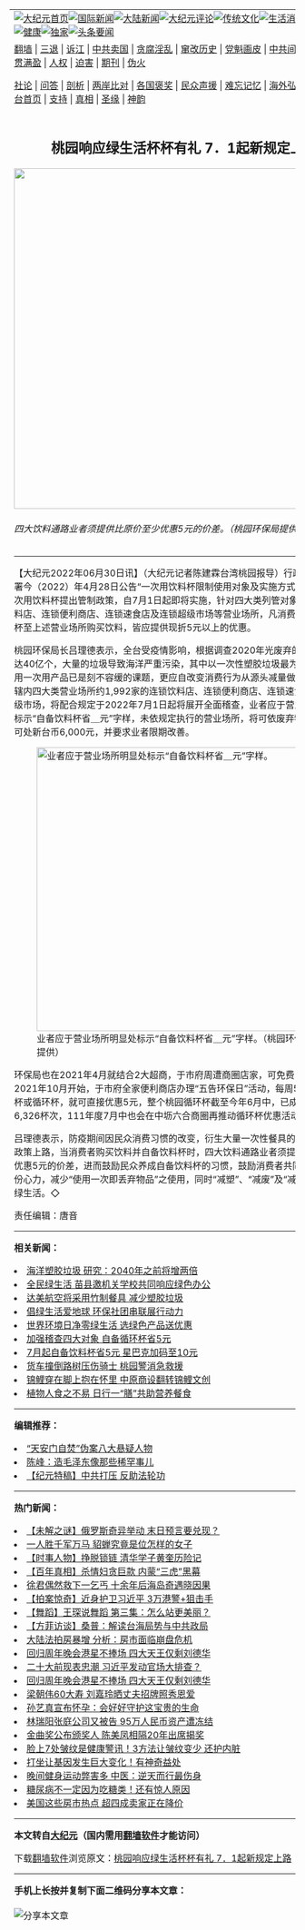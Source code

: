 <a name="1" id="1" target="_blank"></a><span id="1"></span>
<table align=center border="0"><tr><td colspan="2" VALIGN=TOP><a href="https://github.com/thjshy393/djy/blob/master/gb/nf1351518.md#1"><img src="https://raw.githubusercontent.com/thjshy393/www/master/t/djy/1.jpg" title="大纪元首页" alt="大纪元首页"></a><a href="https://github.com/thjshy393/djy/blob/master/gb/n24hr.md#1"><img src="https://raw.githubusercontent.com/thjshy393/www/master/t/djy/3.jpg" title="国际新闻" alt="国际新闻"></a><a href="https://github.com/thjshy393/djy/blob/master/gb/nsc413.md#1"><img src="https://raw.githubusercontent.com/thjshy393/www/master/t/djy/4.jpg" title="大陆新闻" alt="大陆新闻"></a><a href="https://github.com/thjshy393/djy/blob/master/gb/news392.md#1"><img src="https://raw.githubusercontent.com/thjshy393/www/master/t/djy/5.jpg" title="大纪元评论" alt="大纪元评论"></a><a href="https://github.com/thjshy393/djy/blob/master/gb/news2007.md#1"><img src="https://raw.githubusercontent.com/thjshy393/www/master/t/djy/6.jpg" title="传统文化" alt="传统文化"></a><a href="https://github.com/thjshy393/djy/blob/master/gb/news2008.md#1"><img src="https://raw.githubusercontent.com/thjshy393/www/master/t/djy/7.jpg" title="生活消费" alt="生活消费"></a><a href="https://github.com/thjshy393/djy/blob/master/gb/ncyule.md#1"><img src="https://raw.githubusercontent.com/thjshy393/www/master/t/djy/8.jpg" title="娱乐休闲" alt="娱乐休闲"></a><a href="https://github.com/thjshy393/djy/blob/master/gb/nsc1002.md#1"><img src="https://raw.githubusercontent.com/thjshy393/www/master/t/djy/9.jpg" title="健康" alt="健康"></a><a href="https://github.com/thjshy393/djy/blob/master/gb/nf6092.md#1"><img src="https://raw.githubusercontent.com/thjshy393/www/master/t/djy/10a.jpg" title="独家" alt="独家"></a><a href="https://github.com/thjshy393/djy/blob/master/gb/nf4514.md#1"><img src="https://raw.githubusercontent.com/thjshy393/www/master/t/djy/12a.jpg" title="头条要闻" alt="头条要闻"></a></td></tr>
<tr><td colspan="2" VALIGN=TOP><a target="_blank" href="https://github.com/thjshy393/www/blob/master/README.md?zsrh#1">翻墙</a> | <a target="_blank" href="https://github.com/thjshy393/djy/blob/master/gb/nf5657.md#1">三退</a> | <a target="_blank" href="https://github.com/thjshy393/djy/blob/master/gb/nf6124.md#1">诉江</a> | <a target="_blank" href="https://github.com/thjshy393/djy/blob/master/gb/nf1176117.md#1">中共卖国</a> | <a target="_blank" href="https://github.com/thjshy393/djy/blob/master/gb/nf5773.md#1">贪腐淫乱</a> | <a target="_blank" href="https://github.com/thjshy393/djy/blob/master/gb/nf1176115.md#1">窜改历史</a> | <a target="_blank" href="https://github.com/thjshy393/djy/blob/master/gb/nf1176107.md#1">党魁画皮</a> | <a target="_blank" href="https://github.com/thjshy393/djy/blob/master/gb/nf1320400.md#1">中共间谍</a> | <a target="_blank" href="https://github.com/thjshy393/djy/blob/master/gb/nf1176114.md#1">破坏传统</a> | <a target="_blank" href="https://github.com/thjshy393/ntdtv/blob/master/gb/prog447_1.md#1">恶贯满盈</a> | <a target="_blank" href="https://github.com/thjshy393/djy/blob/master/gb/ncid278.md#1">人权</a> | <a target="_blank" href="https://github.com/thjshy393/djy/blob/master/gb/nf1176111.md#1">迫害</a> | <a target="_blank" href="https://gitlab.com/szzdlab/mh-qikan/blob/master/README.md#1">期刊</a> | <a target="_blank" href="https://github.com/thjshy393/djy/blob/master/gb/nf5562.md#1">伪火</a></p><p><a target="_blank" href="https://github.com/thjshy393/djy/blob/master/gb/9p.md#1">社论</a> | <a target="_blank" href="https://github.com/thjshy393/djy/blob/master/gb/nf4378.md#1">问答</a> | <a target="_blank" href="https://github.com/thjshy393/djy/blob/master/gb/nf5792.md#1">剖析</a> | <a target="_blank" href="https://github.com/thjshy393/djy/blob/master/gb/nf5735.md#1">两岸比对</a> | <a target="_blank" href="https://github.com/thjshy393/djy/blob/master/gb/nf6119.md#1">各国褒奖</a> | <a target="_blank" href="https://github.com/thjshy393/djy/blob/master/gb/nf6120.md#1">民众声援</a> | <a target="_blank" href="https://github.com/thjshy393/djy/blob/master/gb/nf1188594.md#1">难忘记忆</a> | <a target="_blank" href="https://github.com/thjshy393/djy/blob/master/gb/nf3180.md#1">海外弘传</a> | <a target="_blank" href="https://github.com/thjshy393/djy/blob/master/gb/nf5410.md#1">万人上访</a> | <a target="_blank" href="https://github.com/thjshy393/www/blob/master/README.md?zsrh#1">平台首页</a> | <a target="_blank" href="https://github.com/thjshy393/djy/blob/master/gb/nf4386.md#1">支持</a> | <a target="_blank" href="https://github.com/thjshy393/djy/blob/master/gb/nf4389.md#1">真相</a> | <a target="_blank" href="https://github.com/thjshy393/djy/blob/master/gb/nf5790.md#1">圣缘</a> | <a target="_blank" href="https://github.com/thjshy393/djy/blob/master/gb/nf4786.md#1">神韵</a></td></tr>
<tr><td VALIGN=TOP width="626"><h2 align=center>桃园响应绿生活杯杯有礼 7．1起新规定上路</h2>
<img width="600" src="https://i.epochtimes.com/assets/uploads/2022/06/id13770506-562485-600x400.jpg" />
<h6>四大饮料通路业者须提供比原价至少优惠5元的价差。（桃园环保局提供）
</h6>
<hr>
<p>【大纪元2022年06月30日讯】（大纪元记者陈建霖台湾桃园报导）行政院环境保护署今（2022）年4月28日公告“一次用<ahref="https://github.com/thjshy393/djy/blob/master/gb/tag/%E9%A5%AE%E6%96%99%E6%9D%AF.md#1">饮料杯</a>限制使用对象及实施方式”，针对所有一次用饮料杯提出管制政策，自7月1日起即将实施，针对四大类列管对象，包括连锁饮料店、连锁便利商店、连锁速食店及连锁超级市场等营业场所，凡消费者持自备饮料杯至上述营业场所购买饮料，皆应提供现折5元以上的优惠。</p>
<p>桃园环保局长吕理德表示，全台受疫情影响，根据调查2020年光废弃的<ahref="https://github.com/thjshy393/djy/blob/master/gb/tag/%E9%A5%AE%E6%96%99%E6%9D%AF.md#1">饮料杯</a>将近达40亿个，大量的垃圾导致海洋严重污染，其中以一次性<ahref="https://github.com/thjshy393/djy/blob/master/gb/tag/%E5%A1%91%E8%83%B6%E5%9E%83%E5%9C%BE.md#1">塑胶垃圾</a>最为严重，因此限用一次用产品已是刻不容缓的课题，更应自改变消费行为从源头减量做起，针对本市辖内四大类营业场所约1,992家的连锁饮料店、连锁便利商店、连锁速食店及连锁超级市场，将配合规定于2022年7月1日起将展开全面稽查，业者应于营业场所明显处标示“自备饮料杯省＿元”字样，未依规定执行的营业场所，将可依废弃物清理法最高可处新台币6,000元，并要求业者限期改善。</p>
<figure id="13770507" aria-describedby="caption-13770507" style="width: 500px" class="wp-caption aligncenter"><ahref=" https://i.epochtimes.com/assets/uploads/2022/06/id13770507-562486-450x338.jpg" target="_blank" rel="noreferrer noopener"> <img src="https://i.epochtimes.com/assets/uploads/2022/06/id13770507-562486-450x338.jpg" alt="业者应于营业场所明显处标示“自备饮料杯省＿元”字样。" width="500" /></a><figcaption id="caption-13770507" class="wp-caption-text">业者应于营业场所明显处标示“自备饮料杯省＿元”字样。（桃园环保局提供）</figcaption></figure>
<p>环保局也在2021年4月就结合2大超商，于市府周遭商圈店家，可免费出借循环杯，2021年10月开始，于市府全家便利商店办理“五告环保日”活动，每周5民众使用自带杯或循环杯，就可直接优惠5元，整个桃园循环杯截至今年6月中，已成功出借使用6,326杯次，111年度7月中也会在中坜六合商圈再推动循环杯优惠活动。</p>
<p>吕理德表示，防疫期间因民众消费习惯的改变，衍生大量一次性餐具的使用，藉由新政策上路，当消费者购买饮料并自备饮料杯时，四大饮料通路业者须提供比原价至少优惠5元的价差，进而鼓励民众养成自备饮料杯的习惯，鼓励消费者共同对环境尽一份心力，减少“使用一次即丢弃物品”之使用，同时“减塑”、“减废”及“减碳”达到全民<ahref="https://github.com/thjshy393/djy/blob/master/gb/tag/%E7%BB%BF%E7%94%9F%E6%B4%BB.md#1">绿生活</a>。◇</p>
<p>责任编辑：唐音</p>

<hr>


<strong>相关新闻：</strong>
<li><a href="https://github.com/thjshy393/djy/blob/master/gb/20/7/24/n12281352.md#1">海洋塑胶垃圾 研究：2040年之前将增两倍</a></li>
<li><a href="https://github.com/thjshy393/djy/blob/master/gb/21/6/16/n13025266.md#1">全民绿生活 苗县邀机关学校共同响应绿色办公</a></li>
<li><a href="https://github.com/thjshy393/djy/blob/master/gb/22/2/3/n13551935.md#1">达美航空将采用竹制餐具  减少塑胶垃圾</a></li>
<li><a href="https://github.com/thjshy393/djy/blob/master/gb/22/2/25/n13604642.md#1">倡绿生活爱地球 环保社团串联展行动力</a></li>
<li><a href="https://github.com/thjshy393/djy/blob/master/gb/22/5/18/n13739683.md#1">世界环境日净零绿生活 选绿色产品送优惠</a></li>
<li><a href="https://github.com/thjshy393/djy/blob/master/gb/22/6/28/n13769261.md#1">加强稽查四大对象 自备循环杯省5元</a></li>
<li><a href="https://github.com/thjshy393/djy/blob/master/gb/22/6/29/n13770058.md#1">7月起自备饮料杯省5元 星巴克加码至10元</a></li>
<li><a href="https://github.com/thjshy393/djy/blob/master/gb/22/6/30/n13770544.md#1">货车撞倒路树压伤骑士 桃园警消急救援</a></li>
<li><a href="https://github.com/thjshy393/djy/blob/master/gb/22/6/30/n13770360.md#1">锦鲤穿在脚上抱在怀里 中原商设翻转锦鲤文创</a></li>
<li><a href="https://github.com/thjshy393/djy/blob/master/gb/22/6/30/n13770396.md#1">植物人食之不易 日行一“膳”共助营养餐食</a></li>
<hr>


<strong>编辑推荐：</strong>
<li><a href="https://github.com/ychojm359/djy/blob/master/gb/21/1/23/n12706455.md#1" target="_blank">“天安门自焚”伪案八大悬疑人物</a></li><li><a href="https://github.com/tsiac2612/djy/blob/master/gb/18/3/6/n10195670.md#1" target="_blank">陈峰：造毛泽东像那些稀罕事儿</a></li><li><a href="https://github.com/tsiac2612/djy/blob/master/gb/9/2/26/n2442949.md#1" target="_blank">【纪元特稿】中共打压 反助法轮功</a></li>
<hr>

<strong>热门新闻：</strong>
<li><a href="https://github.com/thjshy393/djy/blob/master/gb/22/6/23/n13766204.md#1">【未解之谜】俄罗斯奇异举动 末日预言要兑现？</a></li>
<li><a href="https://github.com/thjshy393/djy/blob/master/gb/22/6/23/n13766054.md#1">一人胜千军万马 貂蝉究竟是位怎样的女子</a></li>
<li><a href="https://github.com/thjshy393/djy/blob/master/gb/22/6/26/n13767801.md#1">【时事人物】挣脱锁链 清华学子黄奎历险记</a></li>
<li><a href="https://github.com/thjshy393/djy/blob/master/gb/22/6/1/n13750459.md#1">【百年真相】杀情妇贪巨款 内蒙“三虎”黑幕</a></li>
<li><a href="https://github.com/thjshy393/djy/blob/master/gb/22/6/24/n13766618.md#1">徐君偶然救下一乞丐 十余年后海岛奇遇晓因果</a></li>
<li><a href="https://github.com/thjshy393/djy/blob/master/gb/22/6/29/n13770001.md#1">【拍案惊奇】近身护卫习近平 3万港警+狙击手</a></li>
<li><a href="https://github.com/thjshy393/djy/blob/master/gb/22/6/29/n13770092.md#1">【舞蹈】王琛说舞蹈 第三集：怎么站更美丽？</a></li>
<li><a href="https://github.com/thjshy393/djy/blob/master/gb/22/6/28/n13769381.md#1">【方菲访谈】桑普：解读台海局势与中共政局</a></li>
<li><a href="https://github.com/thjshy393/djy/blob/master/gb/22/6/27/n13768591.md#1">大陆法拍房暴增 分析：房市面临崩盘危机</a></li>
<li><a href="https://github.com/thjshy393/djy/blob/master/gb/22/6/27/n13768760.md#1">回归周年晚会港星不捧场 四大天王仅剩刘德华</a></li>
<li><a href="https://github.com/thjshy393/djy/blob/master/gb/22/6/28/n13769156.md#1">二十大前现表忠潮 习近平发动官场大排查？</a></li>
<li><a href="https://github.com/thjshy393/djy/blob/master/gb/22/6/27/n13768760.md#1">回归周年晚会港星不捧场 四大天王仅剩刘德华</a></li>
<li><a href="https://github.com/thjshy393/djy/blob/master/gb/22/6/27/n13768712.md#1">梁朝伟60大寿 刘嘉玲晒丈夫招牌照秀恩爱</a></li>
<li><a href="https://github.com/thjshy393/djy/blob/master/gb/22/6/27/n13768385.md#1">孙艺真宣布怀孕：会好好守护这宝贵的生命</a></li>
<li><a href="https://github.com/thjshy393/djy/blob/master/gb/22/6/27/n13768569.md#1">林瑞阳张庭公司又被告 95万人民币资产遭冻结</a></li>
<li><a href="https://github.com/thjshy393/djy/blob/master/gb/22/6/28/n13768984.md#1">金曲奖公布颁奖人 陈美凤相隔20年出席揭奖</a></li>
<li><a href="https://github.com/thjshy393/djy/blob/master/gb/22/6/25/n13767145.md#1">脸上7处皱纹是健康警讯！3方法让皱纹变少 还护内脏</a></li>
<li><a href="https://github.com/thjshy393/djy/blob/master/gb/22/6/21/n13764331.md#1">打坐让基因发生巨大变化！有神奇益处</a></li>
<li><a href="https://github.com/thjshy393/djy/blob/master/gb/22/6/29/n13770133.md#1">晚间健身运动弊害多 中医：逆天而行最伤身</a></li>
<li><a href="https://github.com/thjshy393/djy/blob/master/gb/22/6/28/n13769416.md#1">糖尿病不一定因为吃糖类！还有惊人原因</a></li>
<li><a href="https://github.com/thjshy393/djy/blob/master/gb/22/6/27/n13768265.md#1">美国这些房市热点 超四成卖家正在降价</a></li>
<hr>

<strong>本文转自<a href="https://www.epochtimes.com">大纪元</a>（国内需用<a href="https://github.com/thjshy393/www/blob/master/README.md#8">翻墙软件</a>才能访问）</strong><p>下载<a href="https://github.com/thjshy393/www/blob/master/README.md#8">翻墙软件</a>浏览原文：<a href="https://www.epochtimes.com/gb/22/6/30/n13770505.htm">桃园响应绿生活杯杯有礼 7．1起新规定上路</a></p><hr>

<strong>手机上长按并复制下面二维码分享本文章：</strong><br><br><img src="https://chart.apis.google.com/chart?cht=qr&chs=240x240&choe=UTF-8&chld=M|2&chl=https://github.com/thjshy393/djy/blob/master/gb/22/6/30/n13770505.md%231" title="分享本文章"></td><td VALIGN=TOP><a href="https://github.com/thjshy393/djy/blob/master/gb/16/1/21/n4622075.md?dfh#1" target="_blank"><img src="https://raw.githubusercontent.com/thjshy393/djy/master/gb/300/wei-f1.jpg" title="中共的伪火骗局"  alt="中共的伪火骗局"></a><br><a href="https://github.com/thjshy393/www/blob/master/README.md?dfh#9" target="_blank"><img src="https://raw.githubusercontent.com/thjshy393/djy/master/gb/300/yong-h.jpg" title="永恒的见证"  alt="永恒的见证"></a><br><a href="https://github.com/thjshy393/djy/blob/master/gb/13/9/29/n3974789.md?dfh#1" target="_blank"><img src="https://raw.githubusercontent.com/thjshy393/djy/master/gb/300/shang-lnz.jpg" title="善良女子被中共投男牢"  alt="善良女子被中共投男牢"></a><br><a href="https://github.com/thjshy393/djy/blob/master/gb/16/3/16/n4663449.md?dfh#1" target="_blank"><img src="https://raw.githubusercontent.com/thjshy393/djy/master/gb/300/huo-z3.jpg" title="警卫目击活摘器官"  alt="警卫目击活摘器官"></a><br><a href="https://github.com/thjshy393/djy/blob/master/gb/16/8/7/n8177641.md?dfh#1" target="_blank"><img src="https://raw.githubusercontent.com/thjshy393/djy/master/gb/300/huo-z4.jpg" title="证人描述活摘恐怖"  alt="证人描述活摘恐怖"></a><br><a href="https://github.com/thjshy393/djy/blob/master/gb/10/4/19/n2881569.md?dfh#1" target="_blank"><img src="https://raw.githubusercontent.com/thjshy393/djy/master/gb/300/huo-z1.jpg" title="揭开活摘器官黑幕"  alt="揭开活摘器官黑幕"></a><br><a href="https://github.com/thjshy393/djy/blob/master/gb/10/11/7/n3077476.md?dfh#1" target="_blank"><img src="https://raw.githubusercontent.com/thjshy393/djy/master/gb/300/ma-ks.jpg" title="马克思的成魔之路"  alt="马克思的成魔之路"></a><br><a href="https://github.com/thjshy393/djy/blob/master/gb/14/6/9/n4173977.md?dfh#1" target="_blank"><img src="https://raw.githubusercontent.com/thjshy393/djy/master/gb/300/chang-zs.jpg" title="藏字石 蕴天机"  alt="藏字石 蕴天机"></a><br><a href="https://github.com/thjshy393/djy/blob/master/gb/18/5/10/n10381511.md?dfh#1" target="_blank"><img src="https://raw.githubusercontent.com/thjshy393/djy/master/gb/300/st1.jpg" title="关注三亿人三退"  alt="关注三亿人三退"></a><br><a href="https://github.com/thjshy393/djy/blob/master/gb/18/3/21/n10237682.md?dfh#1" target="_blank"><img src="https://raw.githubusercontent.com/thjshy393/djy/master/gb/300/jie-t.jpg" title="解体中共复兴中华"  alt="解体中共复兴中华"></a><br><a href="https://github.com/thjshy393/djy/blob/master/gb/9/2/9/n2422991.md?dfh#1" target="_blank"><img src="https://raw.githubusercontent.com/thjshy393/djy/master/gb/300/gao-zs.jpg" title="中共迫害良心律师"  alt="中共迫害良心律师"></a><br><a href="https://github.com/thjshy393/djy/blob/master/gb/18/12/9/n10900044.md?dfh#1" target="_blank"><img src="https://raw.githubusercontent.com/thjshy393/djy/master/gb/300/sj1.jpg" title="三百多万人举报江泽民"  alt="三百多万人举报江泽民"></a><br><a href="https://github.com/thjshy393/djy/blob/master/gb/18/8/28/n10672014.md?dfh#1" target="_blank"><img src="https://raw.githubusercontent.com/thjshy393/djy/master/gb/300/sj2.jpg" title="这些官员为何起诉江泽民"  alt="这些官员为何起诉江泽民"></a><br><a href="https://github.com/thjshy393/djy/blob/master/gb/8/12/18/n2367165.md?dfh#1" target="_blank"><img src="https://raw.githubusercontent.com/thjshy393/djy/master/gb/300/liangan.jpg" title="海峡两岸的强烈对比"  alt="海峡两岸的强烈对比"></a><br><a href="https://github.com/thjshy393/djy/blob/master/gb/15/12/10/n4593139.md?dfh#1" target="_blank"><img src="https://raw.githubusercontent.com/thjshy393/djy/master/gb/300/jia-ndzl.jpg" title="加拿大总理的贺信"  alt="加拿大总理的贺信"></a><br><a href="https://github.com/thjshy393/djy/blob/master/gb/11/6/17/n3289382.md?dfh#1" target="_blank"><img src="https://raw.githubusercontent.com/thjshy393/djy/master/gb/300/xiao-wd.jpg" title="探寻真相兼听则明"  alt="探寻真相兼听则明"></a><br><a href="https://github.com/thjshy393/djy/blob/master/gb/18/10/27/n10812623.md?dfh#1" target="_blank"><img src="https://raw.githubusercontent.com/thjshy393/djy/master/gb/300/yindu.jpg" title="印度媒体报道东方"  alt="印度媒体报道东方"></a><br><a href="https://github.com/thjshy393/djy/blob/master/gb/18/6/9/n10469652.md?dfh#1" target="_blank"><img src="https://raw.githubusercontent.com/thjshy393/djy/master/gb/300/xie-j.jpg" title="不一样的海外校园"  alt="不一样的海外校园"></a><br><a href="https://github.com/thjshy393/djy/blob/master/gb/7/4/5/n1669415.md?dfh#1" target="_blank"><img src="https://raw.githubusercontent.com/thjshy393/djy/master/gb/300/li-up.jpg" title="从大师到徒弟的传奇"  alt="从大师到徒弟的传奇"></a><br><a href="https://github.com/thjshy393/djy/blob/master/gb/17/5/26/n9191512.md?dfh#1" target="_blank"><img src="https://raw.githubusercontent.com/thjshy393/djy/master/gb/300/zfl2.jpg" title="亿万人与东方一本奇书"  alt="亿万人与东方一本奇书"></a><br><a href="https://github.com/thjshy393/djy/blob/master/gb/13/11/27/n4020290.md?dfh#1" target="_blank"><img src="https://raw.githubusercontent.com/thjshy393/djy/master/gb/300/zhen-h.jpg" title="大陆见不到的震撼场面"  alt="大陆见不到的震撼场面"></a><br><a href="https://github.com/thjshy393/djy/blob/master/gb/15/7/17/n4482910.md?dfh#1" target="_blank"><img src="https://raw.githubusercontent.com/thjshy393/djy/master/gb/300/dalu-sk.jpg" title="人心向善 大陆当初盛况"  alt="人心向善 大陆当初盛况"></a><br><a href="https://github.com/thjshy393/djy/blob/master/gb/19/1/5/n10955468.md?dfh#1" target="_blank"><img src="https://raw.githubusercontent.com/thjshy393/djy/master/gb/300/zfl1.jpg" title="追寻真理 这书讲什么"  alt="追寻真理 这书讲什么"></a><br><a href="https://github.com/thjshy393/www/blob/master/README.md?dfh#1" target="_blank"><img src="https://raw.githubusercontent.com/thjshy393/djy/master/gb/300/fq1.jpg" title="下载免费翻墙软件"  alt="下载免费翻墙软件"></a><br></td></tr></table>
